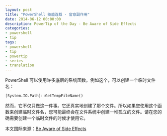 ```yaml
---
layout: post
title: "PowerShell 技能连载 - 留意副作用"
date: 2014-06-12 00:00:00
description: PowerTip of the Day - Be Aware of Side Effects
categories:
- powershell
- tip
tags:
- powershell
- tip
- powertip
- series
- translation
---
```

PowerShell 可以使用许多底层的系统函数。例如这个，可以创建一个临时文件名：

	[System.IO.Path]::GetTempFileName()

然而，它不仅只做这一件事。它还真实地创建了那个文件。所以如果您使用这个函数来创建临时文件名，您可能最终会在文件系统中创建一堆孤立的文件。请在您的确需要创建一个临时文件的时候才使用它。

<!--more-->
本文国际来源：[Be Aware of Side Effects](http://community.idera.com/powershell/powertips/b/tips/posts/be-aware-of-side-effects)
